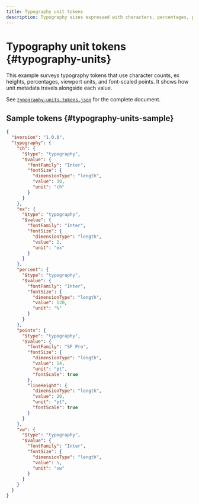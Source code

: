 ```yaml
---
title: Typography unit tokens
description: Typography sizes expressed with characters, percentages, points, and viewport units.
---
```


# Typography unit tokens {#typography-units}

This example surveys typography tokens that use character counts, ex heights, percentages, viewport units, and font-scaled points. It shows how unit metadata travels alongside each value.

See [`typography-units.tokens.json`](https://github.com/bylapidist/dtif/blob/main/examples/typography-units.tokens.json) for the complete document.

## Sample tokens {#typography-units-sample}

```json dtif
{
  "$version": "1.0.0",
  "typography": {
    "ch": {
      "$type": "typography",
      "$value": {
        "fontFamily": "Inter",
        "fontSize": {
          "dimensionType": "length",
          "value": 30,
          "unit": "ch"
        }
      }
    },
    "ex": {
      "$type": "typography",
      "$value": {
        "fontFamily": "Inter",
        "fontSize": {
          "dimensionType": "length",
          "value": 2,
          "unit": "ex"
        }
      }
    },
    "percent": {
      "$type": "typography",
      "$value": {
        "fontFamily": "Inter",
        "fontSize": {
          "dimensionType": "length",
          "value": 120,
          "unit": "%"
        }
      }
    },
    "points": {
      "$type": "typography",
      "$value": {
        "fontFamily": "SF Pro",
        "fontSize": {
          "dimensionType": "length",
          "value": 14,
          "unit": "pt",
          "fontScale": true
        },
        "lineHeight": {
          "dimensionType": "length",
          "value": 20,
          "unit": "pt",
          "fontScale": true
        }
      }
    },
    "vw": {
      "$type": "typography",
      "$value": {
        "fontFamily": "Inter",
        "fontSize": {
          "dimensionType": "length",
          "value": 5,
          "unit": "vw"
        }
      }
    }
  }
}
```
